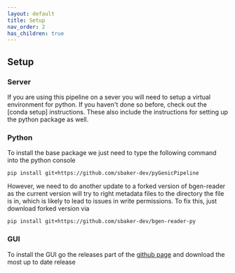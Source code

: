 ```yaml
---
layout: default
title: Setup
nav_order: 2
has_children: true
---
```


## Setup

### Server

If you are using this pipeline on a sever you will need to setup a virtual environment for python. If you haven't done
so before, check out the [conda setup] instructions. These also include the instructions for setting up the python
package as well.

### Python

To install the base package we just need to type the following command into the python console

```console
pip install git+https://github.com/sbaker-dev/pyGenicPipeline
```

However, we need to do another update to a forked version of bgen-reader as the current version will try to right 
metadata files to the directory the file is in, which is likely to lead to issues in write permissions. To fix this, 
just download forked version via

```console
pip install git+https://github.com/sbaker-dev/bgen-reader-py
```

### GUI

To install the GUI go the releases part of the [github page][GHP] and download the most up to date release



[GHP]: https://github.com/sbaker-dev/pyGenicPipeline